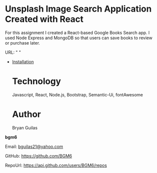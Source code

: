 # Unsplash Image Search Application Created with React
    
For this assignment I created a React-based Google Books Search app.  I used Node Express and MongoDB so that users can save books to review or purchase later.

URL: " "

* [Installation](#Installation)

    # Technology
    Javascript, React, Node.js, Bootstrap, Semantic-Ui, fontAwesome
    
    # Author 
    Bryan Guilas
    
**bgm6**
    
Email: bguilas21@yahoo.com
    
GitHub: https://github.com/BGM6
    
RepoUrl: https://api.github.com/users/BGM6/repos

